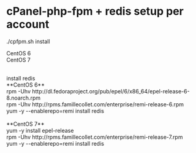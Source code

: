 # cPanel-php-fpm + redis setup per account
./cpfpm.sh install


CentOS 6<br/>
CentOS 7

<br/>
install redis<br/>
**CentOS 6**<br/>
rpm -Uhv http://dl.fedoraproject.org/pub/epel/6/x86_64/epel-release-6-8.noarch.rpm<br/>
rpm -Uhv http://rpms.famillecollet.com/enterprise/remi-release-6.rpm<br/>
yum -y --enablerepo=remi install redis<br/>
<br/>
**CentOS 7**<br/>
yum -y install epel-release<br/>
rpm -Uhv http://rpms.famillecollet.com/enterprise/remi-release-7.rpm<br/>
yum -y --enablerepo=remi install redis<br/>
